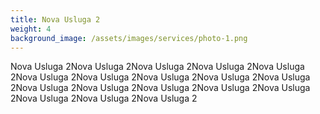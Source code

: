 ```yaml
---
title: Nova Usluga 2
weight: 4
background_image: /assets/images/services/photo-1.png
---
```

Nova Usluga 2Nova Usluga 2Nova Usluga 2Nova Usluga 2Nova Usluga 2Nova Usluga 2Nova Usluga 2Nova Usluga 2Nova Usluga 2Nova Usluga 2Nova Usluga 2Nova Usluga 2Nova Usluga 2Nova Usluga 2Nova Usluga 2Nova Usluga 2Nova Usluga 2Nova Usluga 2